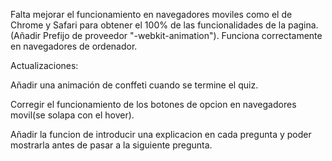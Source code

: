 Falta mejorar el funcionamiento en navegadores moviles como el de Chrome y Safari para obtener el 100% de las funcionalidades de la pagina.(Añadir Prefijo de proveedor "-webkit-animation").
Funciona correctamente en navegadores de ordenador.

Actualizaciones:

Añadir una animación de conffeti cuando se termine el quiz.

Corregir el funcionamiento de los botones de opcion en navegadores movil(se solapa con el hover).

Añadir la funcion de introducir una explicacion en cada pregunta y poder mostrarla antes de pasar a la siguiente pregunta.



